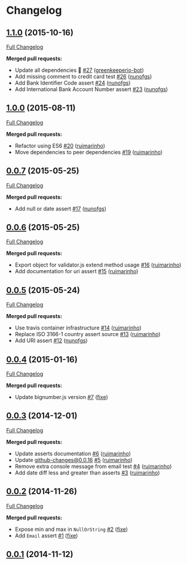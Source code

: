 # Changelog

## [1.1.0](https://github.com/seegno/validator.js-asserts/tree/1.1.0) (2015-10-16)
[Full Changelog](https://github.com/seegno/validator.js-asserts/compare/1.0.0...1.1.0)

**Merged pull requests:**

- Update all dependencies 🌴 [\#27](https://github.com/seegno/validator.js-asserts/pull/27) ([greenkeeperio-bot](https://github.com/greenkeeperio-bot))
- Add missing comment to credit card test [\#26](https://github.com/seegno/validator.js-asserts/pull/26) ([nunofgs](https://github.com/nunofgs))
- Add Bank Identifier Code assert [\#24](https://github.com/seegno/validator.js-asserts/pull/24) ([nunofgs](https://github.com/nunofgs))
- Add International Bank Account Number assert [\#23](https://github.com/seegno/validator.js-asserts/pull/23) ([nunofgs](https://github.com/nunofgs))

## [1.0.0](https://github.com/seegno/validator.js-asserts/tree/1.0.0) (2015-08-11)
[Full Changelog](https://github.com/seegno/validator.js-asserts/compare/0.0.7...1.0.0)

**Merged pull requests:**

- Refactor using ES6 [\#20](https://github.com/seegno/validator.js-asserts/pull/20) ([ruimarinho](https://github.com/ruimarinho))
- Move dependencies to peer dependencies [\#19](https://github.com/seegno/validator.js-asserts/pull/19) ([ruimarinho](https://github.com/ruimarinho))

## [0.0.7](https://github.com/seegno/validator.js-asserts/tree/0.0.7) (2015-05-25)
[Full Changelog](https://github.com/seegno/validator.js-asserts/compare/0.0.6...0.0.7)

**Merged pull requests:**

- Add null or date assert [\#17](https://github.com/seegno/validator.js-asserts/pull/17) ([nunofgs](https://github.com/nunofgs))

## [0.0.6](https://github.com/seegno/validator.js-asserts/tree/0.0.6) (2015-05-25)
[Full Changelog](https://github.com/seegno/validator.js-asserts/compare/0.0.5...0.0.6)

**Merged pull requests:**

- Export object for validator.js extend method usage [\#16](https://github.com/seegno/validator.js-asserts/pull/16) ([ruimarinho](https://github.com/ruimarinho))
- Add documentation for uri assert [\#15](https://github.com/seegno/validator.js-asserts/pull/15) ([ruimarinho](https://github.com/ruimarinho))

## [0.0.5](https://github.com/seegno/validator.js-asserts/tree/0.0.5) (2015-05-24)
[Full Changelog](https://github.com/seegno/validator.js-asserts/compare/0.0.4...0.0.5)

**Merged pull requests:**

- Use travis container infrastructure [\#14](https://github.com/seegno/validator.js-asserts/pull/14) ([ruimarinho](https://github.com/ruimarinho))
- Replace ISO 3166-1 country assert source [\#13](https://github.com/seegno/validator.js-asserts/pull/13) ([ruimarinho](https://github.com/ruimarinho))
- Add URI assert [\#12](https://github.com/seegno/validator.js-asserts/pull/12) ([nunofgs](https://github.com/nunofgs))

## [0.0.4](https://github.com/seegno/validator.js-asserts/tree/0.0.4) (2015-01-16)
[Full Changelog](https://github.com/seegno/validator.js-asserts/compare/0.0.3...0.0.4)

**Merged pull requests:**

- Update bignumber.js version [\#7](https://github.com/seegno/validator.js-asserts/pull/7) ([fixe](https://github.com/fixe))

## [0.0.3](https://github.com/seegno/validator.js-asserts/tree/0.0.3) (2014-12-01)
[Full Changelog](https://github.com/seegno/validator.js-asserts/compare/0.0.2...0.0.3)

**Merged pull requests:**

- Update asserts documentation [\#6](https://github.com/seegno/validator.js-asserts/pull/6) ([ruimarinho](https://github.com/ruimarinho))
- Update github-changes@0.0.16 [\#5](https://github.com/seegno/validator.js-asserts/pull/5) ([ruimarinho](https://github.com/ruimarinho))
- Remove extra console message from email test [\#4](https://github.com/seegno/validator.js-asserts/pull/4) ([ruimarinho](https://github.com/ruimarinho))
- Add date diff less and greater than asserts [\#3](https://github.com/seegno/validator.js-asserts/pull/3) ([ruimarinho](https://github.com/ruimarinho))

## [0.0.2](https://github.com/seegno/validator.js-asserts/tree/0.0.2) (2014-11-26)
[Full Changelog](https://github.com/seegno/validator.js-asserts/compare/0.0.1...0.0.2)

**Merged pull requests:**

- Expose min and max in `NullOrString` [\#2](https://github.com/seegno/validator.js-asserts/pull/2) ([fixe](https://github.com/fixe))
- Add `Email` assert [\#1](https://github.com/seegno/validator.js-asserts/pull/1) ([fixe](https://github.com/fixe))

## [0.0.1](https://github.com/seegno/validator.js-asserts/tree/0.0.1) (2014-11-12)

